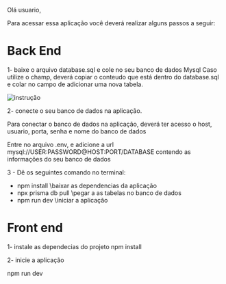 Olá usuario,

Para acessar essa aplicação você deverá realizar alguns passos a seguir:

<h1>Back End</h1>
1- baixe o arquivo database.sql e cole no seu banco de dados Mysql
Caso utilize o champ, deverá copiar o conteudo que está dentro do database.sql e colar no campo de adicionar uma nova tabela.

![instrução](https://github.com/RaphaelFiais/Shopper/assets/108894531/2f420be4-3ce7-4b62-99d0-10319386fce5)

2- conecte o seu banco de dados na aplicação.

Para conectar o banco de dados na aplicação, deverá ter acesso o host, usuario, porta, senha e nome do banco de dados

Entre no arquivo .env,  e adicione a url mysql://USER:PASSWORD@HOST:PORT/DATABASE contendo as informações do seu banco de dados

3 - Dê os seguintes comando no terminal:
- npm install \\baixar as dependencias da aplicação
- npx prisma db pull \\pegar a as tabelas no banco de dados
- npm run dev \\iniciar a aplicação

<h1>Front end</h1>

1- instale as dependecias do projeto
npm install

2- inicie a aplicação

npm run dev
